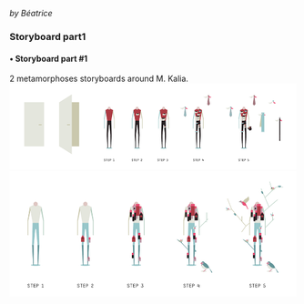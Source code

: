 _by Béatrice_

### Storyboard part1

#### • Storyboard part #1

2 metamorphoses storyboards around M. Kalia.
![image](../project_images/storyboard/devArtStoryBoard_02.png)
![image](../project_images/storyboard/devArtStoryBoard_01.png)

